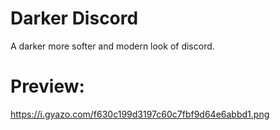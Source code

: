 # Darker Discord
A darker more softer and modern look of discord.

# Preview:
https://i.gyazo.com/f630c199d3197c60c7fbf9d64e6abbd1.png
